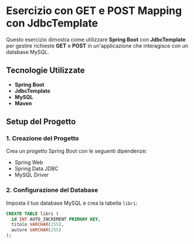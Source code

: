# Esercizio con GET e POST Mapping con JdbcTemplate

Questo esercizio dimostra come utilizzare **Spring Boot** con **JdbcTemplate** per gestire richieste **GET** e **POST** in un'applicazione che interagisce con un database MySQL.

## Tecnologie Utilizzate
- **Spring Boot**
- **JdbcTemplate**
- **MySQL**
- **Maven**

## Setup del Progetto

### 1. Creazione del Progetto
Crea un progetto Spring Boot con le seguenti dipendenze:
- Spring Web
- Spring Data JDBC
- MySQL Driver

### 2. Configurazione del Database
Imposta il tuo database MySQL e crea la tabella `libri`:

```sql
CREATE TABLE libri (
  id INT AUTO_INCREMENT PRIMARY KEY, 
  titolo VARCHAR(255), 
  autore VARCHAR(255)
);
